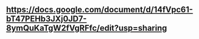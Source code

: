 ## https://docs.google.com/document/d/14fVpc61-bT47PEHb3JXj0JD7-8ymQuKaTgW2fVgRFfc/edit?usp=sharing
